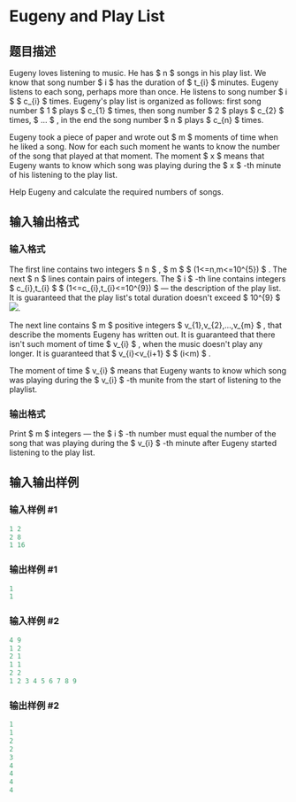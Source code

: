 # Eugeny and Play List

## 题目描述

Eugeny loves listening to music. He has $ n $ songs in his play list. We know that song number $ i $ has the duration of $ t_{i} $ minutes. Eugeny listens to each song, perhaps more than once. He listens to song number $ i $ $ c_{i} $ times. Eugeny's play list is organized as follows: first song number $ 1 $ plays $ c_{1} $ times, then song number $ 2 $ plays $ c_{2} $ times, $ ... $ , in the end the song number $ n $ plays $ c_{n} $ times.

Eugeny took a piece of paper and wrote out $ m $ moments of time when he liked a song. Now for each such moment he wants to know the number of the song that played at that moment. The moment $ x $ means that Eugeny wants to know which song was playing during the $ x $ -th minute of his listening to the play list.

Help Eugeny and calculate the required numbers of songs.

## 输入输出格式

### 输入格式

The first line contains two integers $ n $ , $ m $ $ (1<=n,m<=10^{5}) $ . The next $ n $ lines contain pairs of integers. The $ i $ -th line contains integers $ c_{i},t_{i} $ $ (1<=c_{i},t_{i}<=10^{9}) $ — the description of the play list. It is guaranteed that the play list's total duration doesn't exceed $ 10^{9} $ ![](https://cdn.luogu.com.cn/upload/vjudge_pic/CF302B/df3f73f4944d83eb87e4ddce98d78d31bcd35cf4.png).

The next line contains $ m $ positive integers $ v_{1},v_{2},...,v_{m} $ , that describe the moments Eugeny has written out. It is guaranteed that there isn't such moment of time $ v_{i} $ , when the music doesn't play any longer. It is guaranteed that $ v_{i}&lt;v_{i+1} $ $ (i&lt;m) $ .

The moment of time $ v_{i} $ means that Eugeny wants to know which song was playing during the $ v_{i} $ -th munite from the start of listening to the playlist.

### 输出格式

Print $ m $ integers — the $ i $ -th number must equal the number of the song that was playing during the $ v_{i} $ -th minute after Eugeny started listening to the play list.

## 输入输出样例

### 输入样例 #1

```cpp
1 2
2 8
1 16

```
### 输出样例 #1

```cpp
1
1

```
### 输入样例 #2

```cpp
4 9
1 2
2 1
1 1
2 2
1 2 3 4 5 6 7 8 9

```
### 输出样例 #2

```cpp
1
1
2
2
3
4
4
4
4

```
